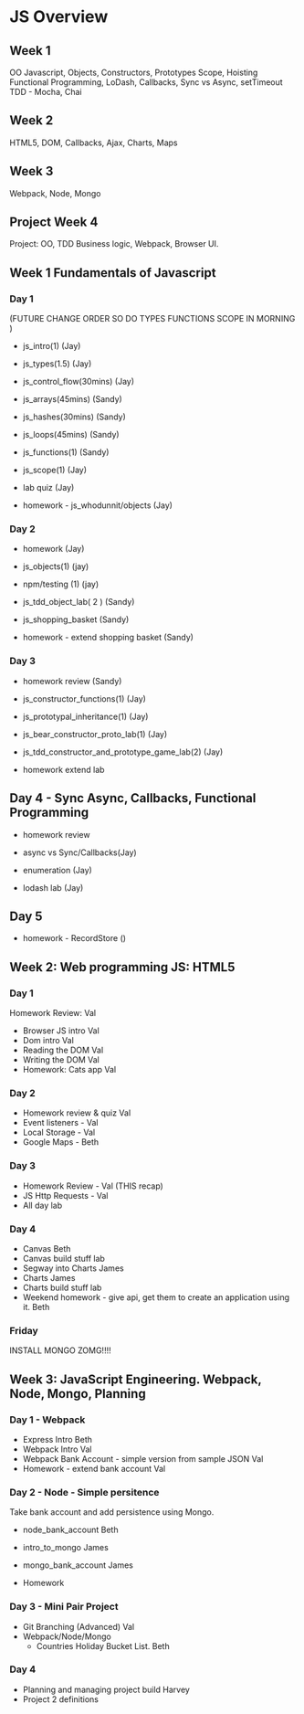 # JS Overview
## Week 1
  OO Javascript, Objects, Constructors, Prototypes
  Scope, Hoisting
  Functional Programming, LoDash, Callbacks, Sync vs Async, setTimeout
  TDD - Mocha, Chai

## Week 2
  HTML5, DOM, Callbacks, Ajax, Charts, Maps

## Week 3
  Webpack, Node, Mongo

## Project Week 4
  Project: OO, TDD Business logic, Webpack, Browser UI.


## Week 1 Fundamentals of Javascript
### Day 1
  (FUTURE CHANGE ORDER SO DO TYPES FUNCTIONS SCOPE IN MORNING )
- js_intro(1) (Jay)
- js_types(1.5) (Jay)
- js_control_flow(30mins) (Jay)

- js_arrays(45mins) (Sandy)
- js_hashes(30mins) (Sandy)
- js_loops(45mins) (Sandy)

- js_functions(1) (Sandy)
- js_scope(1) (Jay)
- lab quiz (Jay)

- homework - js_whodunnit/objects (Jay)

### Day 2
- homework (Jay)
- js_objects(1) (jay)
- npm/testing (1) (jay)
- js_tdd_object_lab( 2 ) (Sandy)
- js_shopping_basket (Sandy)

- homework - extend shopping basket (Sandy)

### Day 3
- homework review (Sandy)
- js_constructor_functions(1) (Jay)
- js_prototypal_inheritance(1) (Jay)

- js_bear_constructor_proto_lab(1) (Jay)
- js_tdd_constructor_and_prototype_game_lab(2) (Jay)

- homework extend lab


## Day 4 - Sync Async, Callbacks, Functional Programming
- homework review

- async vs Sync/Callbacks(Jay)

- enumeration (Jay)
- lodash lab  (Jay)

## Day 5
- homework - RecordStore ()

## Week 2: Web programming JS: HTML5

### Day 1
Homework Review: Val
- Browser JS intro Val
- Dom intro Val
- Reading the DOM Val
- Writing the DOM Val
- Homework: Cats app Val

### Day 2
- Homework review & quiz Val
- Event listeners - Val
- Local Storage - Val
- Google Maps - Beth

### Day 3
- Homework Review - Val (THIS recap)
- JS Http Requests - Val
- All day lab

### Day 4
- Canvas Beth
- Canvas build stuff lab
- Segway into Charts James
- Charts James
- Charts build stuff lab
- Weekend homework - give api,  get them to create an application using it. Beth

### Friday
INSTALL MONGO ZOMG!!!!

## Week 3: JavaScript Engineering. Webpack, Node, Mongo, Planning

### Day 1 - Webpack
- Express Intro Beth
- Webpack Intro Val
- Webpack Bank Account - simple version from sample JSON Val
- Homework - extend bank account Val

### Day 2 - Node - Simple persitence
Take bank account and add persistence using Mongo.
- node_bank_account Beth
- intro_to_mongo James
- mongo_bank_account James

- Homework

### Day 3 - Mini Pair Project
- Git Branching (Advanced) Val
- Webpack/Node/Mongo
  - Countries Holiday Bucket List. Beth

### Day 4
- Planning and managing project build Harvey
- Project 2 definitions
